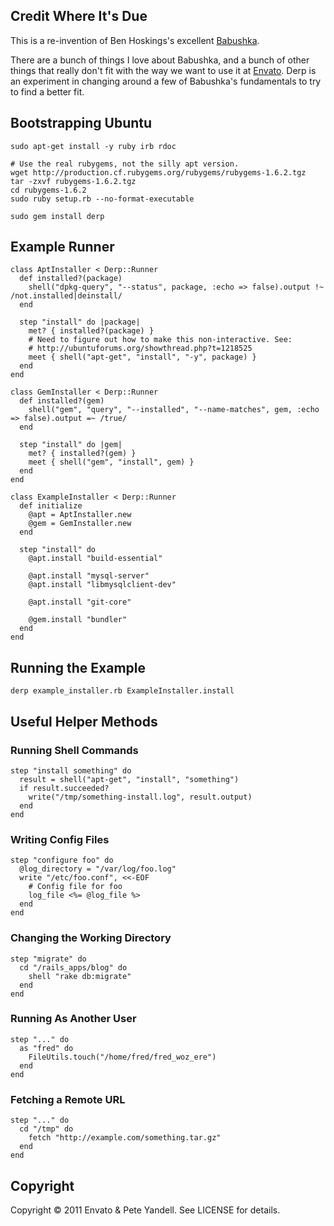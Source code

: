 Credit Where It's Due
---------------------

This is a re-invention of Ben Hoskings's excellent
[Babushka](https://github.com/benhoskings/babushka).

There are a bunch of things I love about Babushka, and a bunch of other things
that really don't fit with the way we want to use it at
[Envato](http://envato.com/). Derp is an experiment in changing around a few
of Babushka's fundamentals to try to find a better fit.


Bootstrapping Ubuntu
--------------------

    sudo apt-get install -y ruby irb rdoc

    # Use the real rubygems, not the silly apt version. 
    wget http://production.cf.rubygems.org/rubygems/rubygems-1.6.2.tgz
    tar -zxvf rubygems-1.6.2.tgz
    cd rubygems-1.6.2
    sudo ruby setup.rb --no-format-executable

    sudo gem install derp

Example Runner
--------------

    class AptInstaller < Derp::Runner
      def installed?(package)
        shell("dpkg-query", "--status", package, :echo => false).output !~ /not.installed|deinstall/
      end

      step "install" do |package|
        met? { installed?(package) }
        # Need to figure out how to make this non-interactive. See:
        # http://ubuntuforums.org/showthread.php?t=1218525
        meet { shell("apt-get", "install", "-y", package) }
      end
    end

    class GemInstaller < Derp::Runner
      def installed?(gem)
        shell("gem", "query", "--installed", "--name-matches", gem, :echo => false).output =~ /true/
      end

      step "install" do |gem|
        met? { installed?(gem) }
        meet { shell("gem", "install", gem) }
      end
    end

    class ExampleInstaller < Derp::Runner
      def initialize
        @apt = AptInstaller.new
        @gem = GemInstaller.new
      end

      step "install" do
        @apt.install "build-essential"

        @apt.install "mysql-server"
        @apt.install "libmysqlclient-dev"

        @apt.install "git-core"

        @gem.install "bundler"
      end
    end

Running the Example
-------------------

    derp example_installer.rb ExampleInstaller.install

Useful Helper Methods
---------------------

### Running Shell Commands

    step "install something" do
      result = shell("apt-get", "install", "something")
      if result.succeeded?
        write("/tmp/something-install.log", result.output)
      end
    end

### Writing Config Files

    step "configure foo" do
      @log_directory = "/var/log/foo.log"
      write "/etc/foo.conf", <<-EOF
        # Config file for foo
        log_file <%= @log_file %>
      end
    end

### Changing the Working Directory

    step "migrate" do
      cd "/rails_apps/blog" do
        shell "rake db:migrate"
      end
    end

### Running As Another User

    step "..." do
      as "fred" do
        FileUtils.touch("/home/fred/fred_woz_ere")
      end
    end

### Fetching a Remote URL

    step "..." do
      cd "/tmp" do
        fetch "http://example.com/something.tar.gz"
      end
    end

Copyright
---------

Copyright © 2011 Envato &amp; Pete Yandell. See LICENSE for details.

